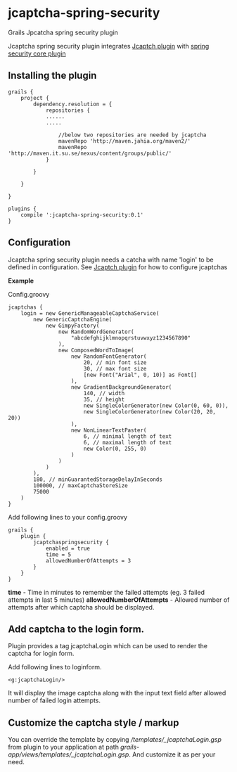 # jcaptcha-spring-security
Grails Jpcatcha spring security plugin

Jcaptcha spring security plugin integrates [Jcaptch plugin](https://grails.org/plugin/jcaptcha) with [spring security core plugin](http://grails.org/plugin/spring-security-core)

## Installing the plugin

```
grails {
	project {
		dependency.resolution = {
			repositories {
			......
			.....
			
				//below two repositories are needed by jcaptcha
				mavenRepo 'http://maven.jahia.org/maven2/'
				mavenRepo 'http://maven.it.su.se/nexus/content/groups/public/'
			}

		}

	}

}

plugins {
    compile ':jcaptcha-spring-security:0.1'
}
```


## Configuration
Jcaptcha spring security plugin needs a catcha with name 'login' to be defined in configuration.
See [Jcaptch plugin](https://grails.org/plugin/jcaptcha) for how to configure jcaptchas

**Example**

Config.groovy
```
jcaptchas {
	login = new GenericManageableCaptchaService(
		new GenericCaptchaEngine(
			new GimpyFactory(
				new RandomWordGenerator(
					"abcdefghijklmnopqrstuvwxyz1234567890"
				),
				new ComposedWordToImage(
					new RandomFontGenerator(
						20, // min font size
						30, // max font size
						[new Font("Arial", 0, 10)] as Font[]
					),
					new GradientBackgroundGenerator(
						140, // width
						35, // height
						new SingleColorGenerator(new Color(0, 60, 0)),
						new SingleColorGenerator(new Color(20, 20, 20))
					),
					new NonLinearTextPaster(
						6, // minimal length of text
						6, // maximal length of text
						new Color(0, 255, 0)
					)
				)
			)
		),
		180, // minGuarantedStorageDelayInSeconds
		100000, // maxCaptchaStoreSize
		75000
	)
}
```

Add following lines to your config.groovy

```
grails {
	plugin {
		jcaptchaspringsecurity {
			enabled = true
			time = 5
			allowedNumberOfAttempts = 3
		}
	}
}
```

**time** - Time in minutes to remember the failed attempts (eg. 3 failed attempts in last 5 minutes)
**allowedNumberOfAttempts** - Allowed number of attempts after which captcha should be displayed.



## Add captcha to the login form.
Plugin provides a tag jcaptchaLogin which can be used to render the captcha for login form.

Add following lines to loginform.

```
<g:jcaptchaLogin/>
```

It will display the image captcha along with the input text field after allowed number of failed login attempts.

## Customize the captcha style / markup

You can override the template by copying */templates/_jcaptchaLogin.gsp* from plugin to your application at path *grails-app/views/templates/_jcaptchaLogin.gsp*. And customize it as per your need.
